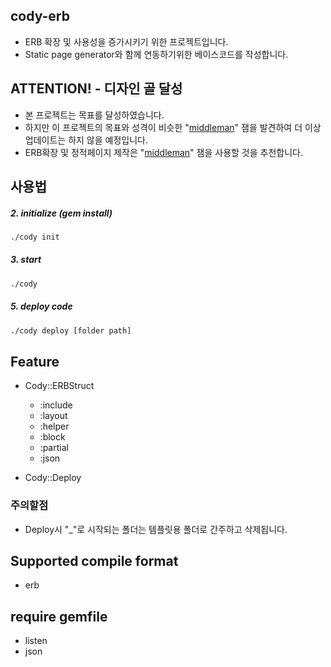 ## cody-erb
  - ERB 확장 및 사용성을 증가시키기 위한 프로젝트입니다.
  - Static page generator와 함께 연동하기위한 베이스코드를 작성합니다.
  
## ATTENTION! - 디자인 골 달성
  - 본 프로젝트는 목표를 달성하였습니다.
  - 하지만 이 프로젝트의 목표와 성격이 비슷한 "<a href="https://middlemanapp.com">middleman</a>" 잼을 발견하여 더 이상 업데이트는 하지 않을 예정입니다.
  - ERB확장 및 정적페이지 제작은 "<a href="https://middlemanapp.com">middleman</a>" 잼을 사용할 것을 추천합니다.

## 사용법

##### 2. initialize (gem install)
```sh
./cody init
```

##### 3. start
```sh
./cody
```

##### 5. deploy code
```sh
./cody deploy [folder path]
```

## Feature
  - Cody::ERBStruct
    - :include
    - :layout
    - :helper    
    - :block
    - :partial
    - :json
    
  - Cody::Deploy

### 주의할점
  - Deploy시 "_"로 시작되는 폴더는 템플릿용 폴더로 간주하고 삭제됩니다.
 
## Supported compile format
  - erb

## require gemfile
  - listen
  - json
